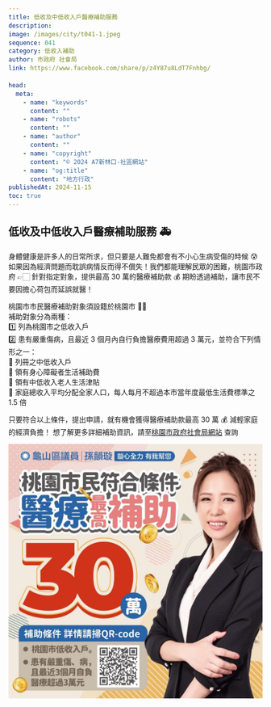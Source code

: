 ```yaml
---
title: 低收及中低收入戶醫療補助服務
description:
image: /images/city/t041-1.jpeg
sequence: 041
category: 低收入補助
author: 市政府 社會局
link: https://www.facebook.com/share/p/z4Y87u8LdT7Fnhbg/

head:
  meta:
    - name: "keywords"
      content: ""
    - name: "robots"
      content: ""
    - name: "author"
      content: ""
    - name: "copyright"
      content: "© 2024 A7新林口-社區網站"
    - name: "og:title"
      content: "地方行政"
publishedAt: 2024-11-15
toc: true
---
```


## 低收及中低收入戶醫療補助服務 🚑

身體健康是許多人的日常所求，但只要是人難免都會有不小心生病受傷的時候 😰 如果因為經濟問題而耽誤病情反而得不償失！我們都能理解民眾的困難，桃園市政府 👉🏻 針對指定對象，提供最高 30 萬的醫療補助款 💰 期盼透過補助，讓市民不要因擔心荷包而延誤就醫！

桃園市市民醫療補助對象須設籍於桃園市 👍🏻  
補助對象分為兩種：  
1️⃣ 列為桃園市之低收入戶  
2️⃣ 患有嚴重傷病，且最近 3 個月內自行負擔醫療費用超過 3 萬元，並符合下列情形之一：  
🔺 列冊之中低收入戶  
🔺 領有身心障礙者生活補助費  
🔺 領有中低收入老人生活津貼  
🔺 家庭總收入平均分配全家人口，每人每月不超過本市當年度最低生活費標準之 1.5 倍

只要符合以上條件，提出申請，就有機會獲得醫療補助款最高 30 萬 💰 減輕家庭的經濟負擔！
想了解更多詳細補助資訊，請至<a href="https://sab.tycg.gov.tw/News_Content.aspx?n=7355&s=684774">桃園市政府社會局網站</a> 查詢

![t041-1.jpeg](/images/city/t041-1.jpeg)
